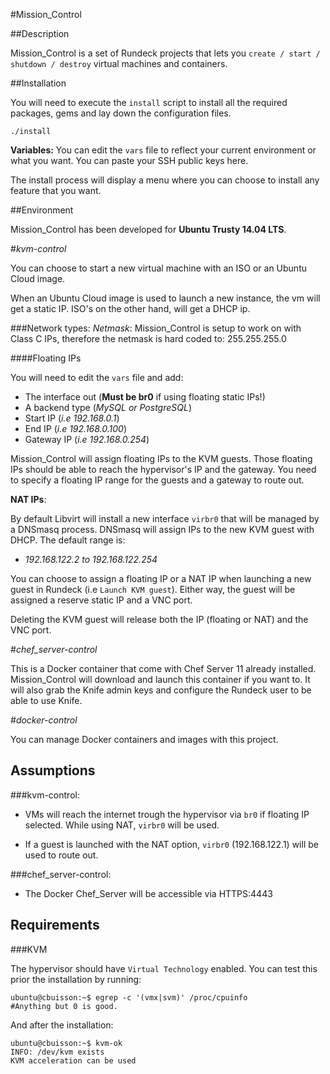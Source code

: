 #Mission_Control

##Description

Mission_Control is a set of Rundeck projects that lets you `create / start / shutdown / destroy` virtual machines and containers.

##Installation

You will need to execute the `install` script to install all the required packages, gems and lay down the configuration files.

    ./install

**Variables:** You can edit the `vars` file to reflect your current environment or what you want. You can paste your SSH public keys here.

The install process will display a menu where you can choose to install any feature that you want.

##Environment

Mission_Control has been developed for **Ubuntu Trusty 14.04 LTS**.

#*kvm-control*

You can choose to start a new virtual machine with an ISO or an Ubuntu Cloud image.

When an Ubuntu Cloud image is used to launch a new instance, the vm will get a static IP. ISO's on the other hand, will get a DHCP ip.

###Network types:
*Netmask*: Mission_Control is setup to work on with Class C IPs, therefore the netmask is hard coded to: 255.255.255.0

####Floating IPs

You will need to edit the `vars` file and add:

 - The interface out (**Must be br0** if using floating static IPs!)
 - A backend type (*MySQL or PostgreSQL*)
 - Start IP (*i.e 192.168.0.1*)
 - End IP (*i.e 192.168.0.100*)
 - Gateway IP (*i.e 192.168.0.254*)

Mission_Control will assign floating IPs to the KVM guests. Those floating IPs should be able to reach the hypervisor's IP and the gateway. You need to specify a floating IP range for the guests and a gateway to route out.

**NAT IPs**:

By default Libvirt will install a new interface `virbr0` that will be managed by a DNSmasq process. DNSmasq will assign IPs to the new KVM guest with DHCP. The default range is:

- *192.168.122.2 to 192.168.122.254*

You can choose to assign a floating IP or a NAT IP when launching a new guest in Rundeck (i.e `Launch KVM guest`). Either way, the guest will be assigned a reserve static IP and a VNC port.

Deleting the KVM guest will release both the IP (floating or NAT) and the VNC port.

#*chef_server-control*

This is a Docker container that come with Chef Server 11 already installed. Mission_Control will download and launch this container if you want to. It will also grab the Knife admin keys and configure the Rundeck user to be able to use Knife.

#*docker-control*

You can manage Docker containers and images with this project.

Assumptions
-----------

###kvm-control:

 - VMs will reach the internet trough the hypervisor via `br0` if floating IP selected. While using NAT, `virbr0` will be used.

 - If a guest is launched with the NAT option, `virbr0` (192.168.122.1) will be used to route out.

###chef_server-control:

 - The Docker Chef_Server will be accessible via HTTPS:4443

Requirements
-----------

###KVM

The hypervisor should have `Virtual Technology` enabled. You can test this prior the installation by running:

    ubuntu@cbuisson:~$ egrep -c '(vmx|svm)' /proc/cpuinfo
    #Anything but 0 is good.

And after the installation:

    ubuntu@cbuisson:~$ kvm-ok
    INFO: /dev/kvm exists
    KVM acceleration can be used

